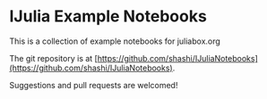 # IJulia Example Notebooks

This is a collection of example notebooks for juliabox.org

The git repository is at [https://github.com/shashi/IJuliaNotebooks](https://github.com/shashi/IJuliaNotebooks).

Suggestions and pull requests are welcomed!
